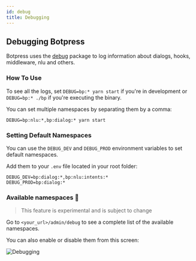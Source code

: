 ```yaml
---
id: debug
title: Debugging
---
```


## Debugging Botpress

Botpress uses the [debug](https://www.npmjs.com/package/debug) package to log information about dialogs, hooks, middleware, nlu and others.

### How To Use

To see all the logs, set `DEBUG=bp:* yarn start` if you're in development or `DEBUG=bp:* ./bp` if you're executing the binary.

You can set multiple namespaces by separating them by a comma:

```shell
DEBUG=bp:nlu:*,bp:dialog:* yarn start
```

### Setting Default Namespaces

You can use the `DEBUG_DEV` and `DEBUG_PROD` environment variables to set default namespaces.

Add them to your `.env` file located in your root folder:

```shell
DEBUG_DEV=bp:dialog:*,bp:nlu:intents:*
DEBUG_PROD=bp:dialog:*
```

### Available namespaces 🔬

> This feature is experimental and is subject to change

Go to `<your_url>/admin/debug` to see a complete list of the available namespaces.

You can also enable or disable them from this screen:

![Debugging](assets/debugging.png)
